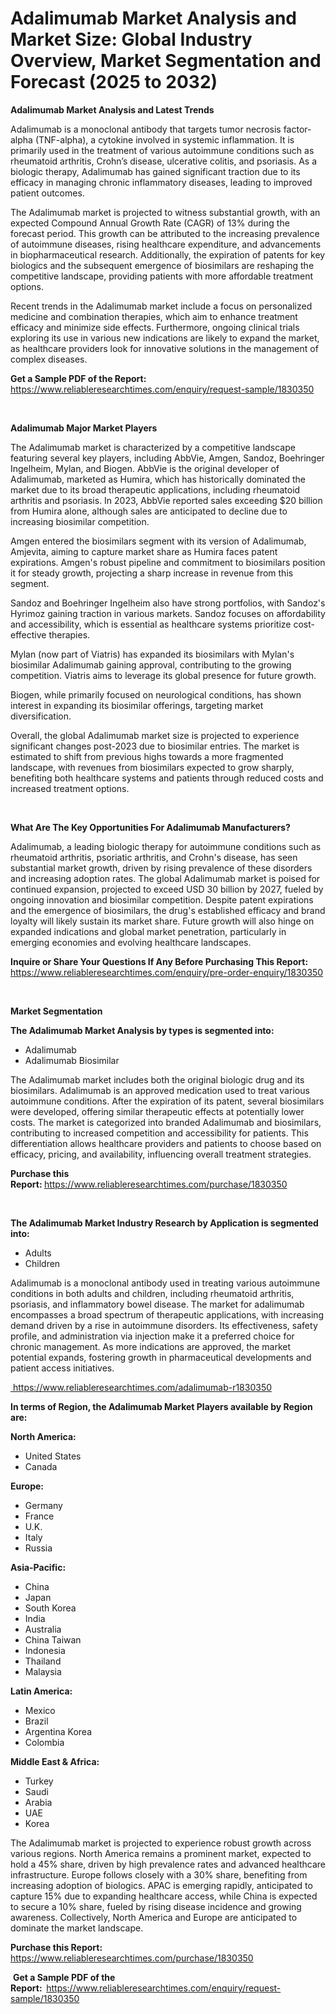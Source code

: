 <p><h1>Adalimumab Market Analysis and Market Size: Global Industry Overview, Market Segmentation and Forecast (2025 to 2032)</h1></p><p><strong>Adalimumab Market Analysis and Latest Trends</strong></p>
<p><p>Adalimumab is a monoclonal antibody that targets tumor necrosis factor-alpha (TNF-alpha), a cytokine involved in systemic inflammation. It is primarily used in the treatment of various autoimmune conditions such as rheumatoid arthritis, Crohn’s disease, ulcerative colitis, and psoriasis. As a biologic therapy, Adalimumab has gained significant traction due to its efficacy in managing chronic inflammatory diseases, leading to improved patient outcomes.</p><p>The Adalimumab market is projected to witness substantial growth, with an expected Compound Annual Growth Rate (CAGR) of 13% during the forecast period. This growth can be attributed to the increasing prevalence of autoimmune diseases, rising healthcare expenditure, and advancements in biopharmaceutical research. Additionally, the expiration of patents for key biologics and the subsequent emergence of biosimilars are reshaping the competitive landscape, providing patients with more affordable treatment options.</p><p>Recent trends in the Adalimumab market include a focus on personalized medicine and combination therapies, which aim to enhance treatment efficacy and minimize side effects. Furthermore, ongoing clinical trials exploring its use in various new indications are likely to expand the market, as healthcare providers look for innovative solutions in the management of complex diseases.</p></p>
<p><strong>Get a Sample PDF of the Report:&nbsp;</strong> <a href="https://www.reliableresearchtimes.com/enquiry/request-sample/1830350?utm_campaign=3738&utm_medium=2&utm_source=Github&utm_content=ia&utm_term=17042025&utm_id=adalimumab">https://www.reliableresearchtimes.com/enquiry/request-sample/1830350</a></p>
<p>&nbsp;</p>
<p><strong>Adalimumab Major Market Players</strong></p>
<p><p>The Adalimumab market is characterized by a competitive landscape featuring several key players, including AbbVie, Amgen, Sandoz, Boehringer Ingelheim, Mylan, and Biogen. AbbVie is the original developer of Adalimumab, marketed as Humira, which has historically dominated the market due to its broad therapeutic applications, including rheumatoid arthritis and psoriasis. In 2023, AbbVie reported sales exceeding $20 billion from Humira alone, although sales are anticipated to decline due to increasing biosimilar competition.</p><p>Amgen entered the biosimilars segment with its version of Adalimumab, Amjevita, aiming to capture market share as Humira faces patent expirations. Amgen's robust pipeline and commitment to biosimilars position it for steady growth, projecting a sharp increase in revenue from this segment.</p><p>Sandoz and Boehringer Ingelheim also have strong portfolios, with Sandoz's Hyrimoz gaining traction in various markets. Sandoz focuses on affordability and accessibility, which is essential as healthcare systems prioritize cost-effective therapies.</p><p>Mylan (now part of Viatris) has expanded its biosimilars with Mylan's biosimilar Adalimumab gaining approval, contributing to the growing competition. Viatris aims to leverage its global presence for future growth.</p><p>Biogen, while primarily focused on neurological conditions, has shown interest in expanding its biosimilar offerings, targeting market diversification.</p><p>Overall, the global Adalimumab market size is projected to experience significant changes post-2023 due to biosimilar entries. The market is estimated to shift from previous highs towards a more fragmented landscape, with revenues from biosimilars expected to grow sharply, benefiting both healthcare systems and patients through reduced costs and increased treatment options.</p></p>
<p>&nbsp;</p>
<p><strong>What Are The Key Opportunities For Adalimumab Manufacturers?</strong></p>
<p><p>Adalimumab, a leading biologic therapy for autoimmune conditions such as rheumatoid arthritis, psoriatic arthritis, and Crohn's disease, has seen substantial market growth, driven by rising prevalence of these disorders and increasing adoption rates. The global Adalimumab market is poised for continued expansion, projected to exceed USD 30 billion by 2027, fueled by ongoing innovation and biosimilar competition. Despite patent expirations and the emergence of biosimilars, the drug's established efficacy and brand loyalty will likely sustain its market share. Future growth will also hinge on expanded indications and global market penetration, particularly in emerging economies and evolving healthcare landscapes.</p></p>
<p><strong>Inquire or Share Your Questions If Any Before Purchasing This Report:</strong> <a href="https://www.reliableresearchtimes.com/enquiry/pre-order-enquiry/1830350?utm_campaign=3738&utm_medium=2&utm_source=Github&utm_content=ia&utm_term=17042025&utm_id=adalimumab">https://www.reliableresearchtimes.com/enquiry/pre-order-enquiry/1830350</a></p>
<p>&nbsp;</p>
<p><strong>Market Segmentation</strong></p>
<p><strong>The Adalimumab Market Analysis by types is segmented into:</strong></p>
<p><ul><li>Adalimumab</li><li>Adalimumab Biosimilar</li></ul></p>
<p><p>The Adalimumab market includes both the original biologic drug and its biosimilars. Adalimumab is an approved medication used to treat various autoimmune conditions. After the expiration of its patent, several biosimilars were developed, offering similar therapeutic effects at potentially lower costs. The market is categorized into branded Adalimumab and biosimilars, contributing to increased competition and accessibility for patients. This differentiation allows healthcare providers and patients to choose based on efficacy, pricing, and availability, influencing overall treatment strategies.</p></p>
<p><strong>Purchase this Report:&nbsp;</strong><a href="https://www.reliableresearchtimes.com/purchase/1830350?utm_campaign=3738&utm_medium=2&utm_source=Github&utm_content=ia&utm_term=17042025&utm_id=adalimumab">https://www.reliableresearchtimes.com/purchase/1830350</a></p>
<p>&nbsp;</p>
<p><strong>The Adalimumab Market Industry Research by Application is segmented into:</strong></p>
<p><ul><li>Adults</li><li>Children</li></ul></p>
<p><p>Adalimumab is a monoclonal antibody used in treating various autoimmune conditions in both adults and children, including rheumatoid arthritis, psoriasis, and inflammatory bowel disease. The market for adalimumab encompasses a broad spectrum of therapeutic applications, with increasing demand driven by a rise in autoimmune disorders. Its effectiveness, safety profile, and administration via injection make it a preferred choice for chronic management. As more indications are approved, the market potential expands, fostering growth in pharmaceutical developments and patient access initiatives.</p></p>
<p><a href="https://www.reliableresearchtimes.com/adalimumab-r1830350?utm_campaign=3738&utm_medium=2&utm_source=Github&utm_content=ia&utm_term=17042025&utm_id=adalimumab">&nbsp;https://www.reliableresearchtimes.com/adalimumab-r1830350</a></p>
<p><strong>In terms of Region, the Adalimumab Market Players available by Region are:</strong></p>
<p>
    <p> <strong> North America: </strong>
        <ul>
            <li>United States</li>
            <li>Canada</li>
        </ul>
        </p> 
    <p> <strong> Europe: </strong>
        <ul>
            <li>Germany</li>
            <li>France</li>
            <li>U.K.</li>
            <li>Italy</li>
            <li>Russia</li>
        </ul>
        </p> 
    <p> <strong> Asia-Pacific: </strong>
        <ul>
            <li>China</li>
            <li>Japan</li>
            <li>South Korea</li>
            <li>India</li>
            <li>Australia</li>
            <li>China Taiwan</li>
            <li>Indonesia</li>
            <li>Thailand</li>
            <li>Malaysia</li>
        </ul>
        </p> 
    <p> <strong> Latin America: </strong>
        <ul>
            <li>Mexico</li>
            <li>Brazil</li>
            <li>Argentina Korea</li>
            <li>Colombia</li>
        </ul>
        </p> 
    <p> <strong> Middle East & Africa: </strong>
        <ul>
            <li>Turkey</li>
            <li>Saudi</li>
            <li>Arabia</li>
            <li>UAE</li>
            <li>Korea</li>
        </ul>
    </p>
    </p>
<p><p>The Adalimumab market is projected to experience robust growth across various regions. North America remains a prominent market, expected to hold a 45% share, driven by high prevalence rates and advanced healthcare infrastructure. Europe follows closely with a 30% share, benefiting from increasing adoption of biologics. APAC is emerging rapidly, anticipated to capture 15% due to expanding healthcare access, while China is expected to secure a 10% share, fueled by rising disease incidence and growing awareness. Collectively, North America and Europe are anticipated to dominate the market landscape.</p></p>
<p><strong>Purchase this Report: </strong><a href="https://www.reliableresearchtimes.com/purchase/1830350?utm_campaign=3738&utm_medium=2&utm_source=Github&utm_content=ia&utm_term=17042025&utm_id=adalimumab">https://www.reliableresearchtimes.com/purchase/1830350</a></p>
<p>&nbsp;<strong>Get a Sample PDF of the Report:&nbsp;&nbsp;</strong><a href="https://www.reliableresearchtimes.com/enquiry/request-sample/1830350?utm_campaign=3738&utm_medium=2&utm_source=Github&utm_content=ia&utm_term=17042025&utm_id=adalimumab">https://www.reliableresearchtimes.com/enquiry/request-sample/1830350</a></p>
<p><strong></strong></p>
<p><p></p><p></p><p></p></p>